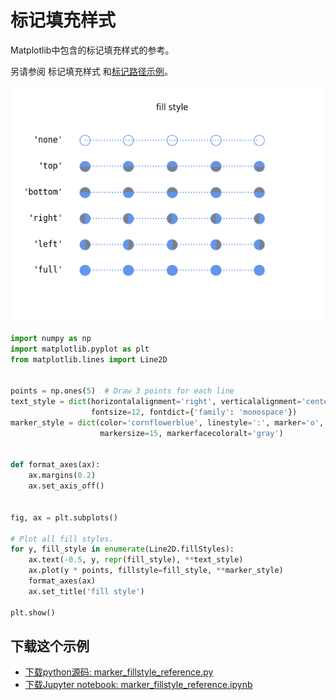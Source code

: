 # 标记填充样式

Matplotlib中包含的标记填充样式的参考。

另请参阅 标记填充样式 和[标记路径示例](https://matplotlib.org/gallery/shapes_and_collections/marker_path.html)。

![标记填充样式图示](/static/images/gallery/sphx_glr_marker_fillstyle_reference_001.png)

```python
import numpy as np
import matplotlib.pyplot as plt
from matplotlib.lines import Line2D


points = np.ones(5)  # Draw 3 points for each line
text_style = dict(horizontalalignment='right', verticalalignment='center',
                  fontsize=12, fontdict={'family': 'monospace'})
marker_style = dict(color='cornflowerblue', linestyle=':', marker='o',
                    markersize=15, markerfacecoloralt='gray')


def format_axes(ax):
    ax.margins(0.2)
    ax.set_axis_off()


fig, ax = plt.subplots()

# Plot all fill styles.
for y, fill_style in enumerate(Line2D.fillStyles):
    ax.text(-0.5, y, repr(fill_style), **text_style)
    ax.plot(y * points, fillstyle=fill_style, **marker_style)
    format_axes(ax)
    ax.set_title('fill style')

plt.show()
```

## 下载这个示例

- [下载python源码: marker_fillstyle_reference.py](https://matplotlib.org/_downloads/marker_fillstyle_reference.py)
- [下载Jupyter notebook: marker_fillstyle_reference.ipynb](https://matplotlib.org/_downloads/marker_fillstyle_reference.ipynb)